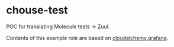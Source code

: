 # chouse-test

POC for translating Molecule tests -> Zuul.

Contents of this example role are based on [cloudalchemy.grafana](https://galaxy.ansible.com/cloudalchemy/grafana).
